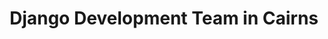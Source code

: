 ---
title: Django Development Team in Cairns
permalink: /landings/django-developer-cairns
technology: Django
location: Cairns
---